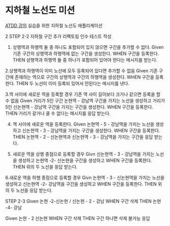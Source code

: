 # 지하철 노선도 미션
[ATDD 강의](https://edu.nextstep.camp/c/R89PYi5H) 실습을 위한 지하철 노선도 애플리케이션

2 STEP 2-2
지하철 구간 추가 리팩토링 인수 테스트 작성
1. 상행역과 하행역 둘 중 하나도 포함되어 있지 않으면 구간을 추가할 수 없다.
Given 기존 구간의 상행역과 하행역에 없는 구간을 생성한다.
WHEN 구간을 등록한다.
THEN 상행역과 하행역 둘 중 하나가 포함되어 있어야 한다는 메시지를 받는다.

2.상행역과 하행역이 이미 노선에 모두 등록되어 있다면 추가할 수 없음
Given 기존 구간에 존재하는 역으로 구간의 상행역과 구간의 하행역을 생성한다.
WHEN 구간을 등록한다.
THEN 두 노선이 이미 등록되 있어서 안된다는 메시지를 낸다.

3.역 사이에 새로운 역을 등록할 경우 기존 역 사이 길이보다 크거나 같으면 등록을 할 수 없음
Given 거리가 5인 구간 논현역 - 강남역 구간을 가지는 노선을 생성하고 거리가 5인 신논현역 - 강남역 구간을 가지는 구간을 생성한다.
WHEN 구간을 등록한다.
THEN 거리가 같거나 클 수 없다는 메시지를 응답 받는다.

4. 역 사이에 새로운 역을 등록한다.
GIven 논현역 - 5 - 강남역을 가지는 노선을 생성하고 신논현역 - 3 - 강남역을 가지는 구간을 생성한다.
WHEN 구간을 등록한다.
THEN 논현역 - 2 - 신논현역과 신논현역 - 3 - 강남역을 가지는 구간을 응답 받는다.

5. 새로운 역을 상행 종점으로 등록할 경우
Givn 신논현역 - 3 - 강남역을 가지는 노선을 생성하고 논현역 -2- 신논현을 구간을 생성하고
WHEN 구간을 등록한다.
THEN 위의 두 노선을 응답 받는다.

6.새로운 역을 하행 종점으로 등록할 경우
Givn 논현역 - 3 - 신논현역을 가지는 노선을 생성하고 신논현역 -2- 강남역을 구간을 생성하고
WHEN 구간을 등록한다.
THEN 위의 두 노선을 응답 받는다.

STEP 2-3
Given 논현 -2-신논현 / 신논현 - 2 - 강남
WHEN 구간 삭제
THEN 논현 -4- 강남

Given 논현 - 2 신논현 
WHEN 구간 삭제
THEN 구간 하나면 삭제 불가능 응답




